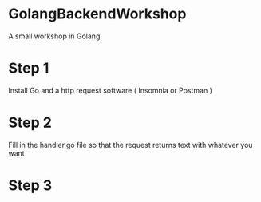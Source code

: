 # GolangBackendWorkshop
A small workshop in Golang

# Step 1
Install Go and a http request software ( Insomnia or Postman )

# Step 2

Fill in the handler.go file so that the request returns text with whatever you want

# Step 3
